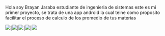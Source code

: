 Hola soy Brayan Jaraba estudiante de ingenieria de sistemas 
este es mi primer proyecto, se trata de una app android la cual teine como proposito facilitar el proceso de calculo de los promedio de tus materias 

![](https://drive.google.com/uc?id=191UJimojy5MWSde2ii2KIfrNSPxbIh1Y)|![](https://drive.google.com/uc?id=1z3ubm5209mYeSNd35KJrsp3lnNwVfCvW)|![](https://drive.google.com/uc?id=1Lyehc4mk5aMlfzN1qESnd4s09l-IKEvD)|![](https://drive.google.com/uc?id=10UkjH8z8fPpWQMr6TD8mvs5GIjggDIUZ)|![](https://drive.google.com/uc?id=1B9py5wysG7XBQH0spR5mluqpn12FozrB)





